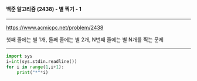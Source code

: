 #### 백준 알고리즘 (2438) - 별 찍기 - 1

---

https://www.acmicpc.net/problem/2438

첫째 줄에는 별 1개, 둘째 줄에는 별 2개, N번째 줄에는 별 N개를 찍는 문제

---

```python
import sys
i=int(sys.stdin.readline())
for i in range(1,i+1):
    print("*"*i)

```

